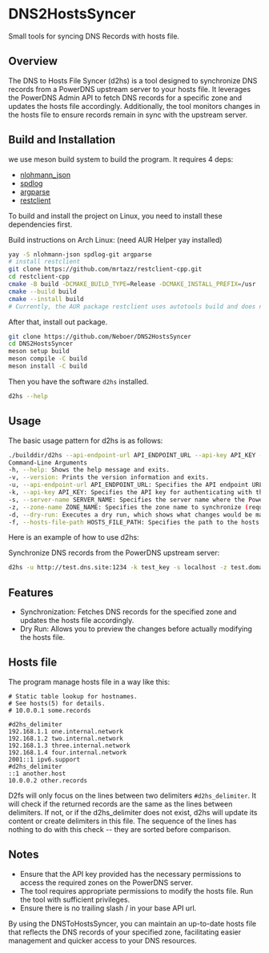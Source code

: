 # DNS2HostsSyncer
Small tools for syncing DNS Records with hosts file.

## Overview
The DNS to Hosts File Syncer (d2hs) is a tool designed to synchronize DNS records from a PowerDNS upstream server to your hosts file. It leverages the PowerDNS Admin API to fetch DNS records for a specific zone and updates the hosts file accordingly. Additionally, the tool monitors changes in the hosts file to ensure records remain in sync with the upstream server.

## Build and Installation
we use meson build system to build the program. It requires 4 deps:
- [nlohmann_json](https://github.com/nlohmann/json)
- [spdlog](https://github.com/gabime/spdlog)
- [argparse](https://github.com/p-ranav/argparse)
- [restclient](https://github.com/mrtazz/restclient-cpp)

To build and install the project on Linux, you need to install these dependencies first.

Build instructions on Arch Linux:
(need AUR Helper yay installed)
```bash
yay -S nlohmann-json spdlog-git argparse
# install restclient
git clone https://github.com/mrtazz/restclient-cpp.git
cd restclient-cpp
cmake -B build -DCMAKE_BUILD_TYPE=Release -DCMAKE_INSTALL_PREFIX=/usr
cmake --build build
cmake --install build
# Currently, the AUR package restclient uses autotools build and does not provide enough package information for build systems like pkgconfig, CMake or meson. So we build it with CMake to solve this problem.
```
After that, install out package.
```bash
git clone https://github.com/Neboer/DNS2HostsSyncer
cd DNS2HostsSyncer
meson setup build
meson compile -C build
meson install -C build
```
Then you have the software `d2hs` installed.
```bash
d2hs --help
```

## Usage
The basic usage pattern for d2hs is as follows:

```bash
./builddir/d2hs --api-endpoint-url API_ENDPOINT_URL --api-key API_KEY --server-name SERVER_NAME --zone-name ZONE_NAME [options]
Command-Line Arguments
-h, --help: Shows the help message and exits.
-v, --version: Prints the version information and exits.
-u, --api-endpoint-url API_ENDPOINT_URL: Specifies the API endpoint URL (required).
-k, --api-key API_KEY: Specifies the API key for authenticating with the API endpoint (required).
-s, --server-name SERVER_NAME: Specifies the server name where the PowerDNS instance is running (required).
-z, --zone-name ZONE_NAME: Specifies the zone name to synchronize (required).
-d, --dry-run: Executes a dry run, which shows what changes would be made without actually modifying the hosts file.
-f, --hosts-file-path HOSTS_FILE_PATH: Specifies the path to the hosts file. If not provided, the default is "/etc/hosts".
```

Here is an example of how to use d2hs:

Synchronize DNS records from the PowerDNS upstream server:

```bash
d2hs -u http://test.dns.site:1234 -k test_key -s localhost -z test.domain. -f /home/test/temp/hosts
```

## Features
- Synchronization: Fetches DNS records for the specified zone and updates the hosts file accordingly.
- Dry Run: Allows you to preview the changes before actually modifying the hosts file.

## Hosts file
The program manage hosts file in a way like this:
```
# Static table lookup for hostnames.
# See hosts(5) for details.
# 10.0.0.1 some.records

#d2hs_delimiter
192.168.1.1 one.internal.network
192.168.1.2 two.internal.network
192.168.1.3 three.internal.network
192.168.1.4 four.internal.network
2001::1 ipv6.support
#d2hs_delimiter
::1 another.host
10.0.0.2 other.records

```
D2fs will only focus on the lines between two delimiters `#d2hs_delimiter`. It will check if the returned records are the same as the lines between delimiters. If not, or if the d2hs_delimiter does not exist, d2hs will update its content or create delimiters in this file. The sequence of the lines has nothing to do with this check -- they are sorted before comparison.

## Notes
- Ensure that the API key provided has the necessary permissions to access the required zones on the PowerDNS server.
- The tool requires appropriate permissions to modify the hosts file. Run the tool with sufficient privileges.
- Ensure there is no trailing slash / in your base API url.

By using the DNSToHostsSyncer, you can maintain an up-to-date hosts file that reflects the DNS records of your specified zone, facilitating easier management and quicker access to your DNS resources.
